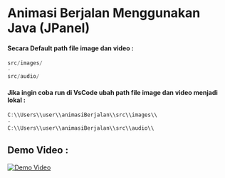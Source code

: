 # Animasi Berjalan Menggunakan Java (JPanel)

#### Secara Default path file image dan video :
``` animasiBerjalan.java
src/images/
-
src/audio/
```

#### Jika ingin coba run di VsCode ubah path file image dan video menjadi lokal :
``` animasiBerjalan.java
C:\\Users\\user\\animasiBerjalan\\src\\images\\
-
C:\\Users\\user\\animasiBerjalan\\src\\audio\\
```

## Demo Video :
[![Demo Video](https://img.youtube.com/vi/-_sKYp1PQgo/0.jpg)](https://youtu.be/-_sKYp1PQgo)

